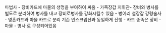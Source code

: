 마법사 -  장비카드에 마물의 생명을 부여하여 싸움 - 가죽장갑 
지휘관- 장비와 병사를 별도로 분리하여 병사를 내고 장비로병사를 강화시킬수 있음 - 벙어리 철장갑
강령술사 - 영혼카드와 마물 카드로 분리 기존 인스크립션과 동일하게 진행 - 
 카드 종족은 장비 - 마물 - 병사 로 구성되어있음
 